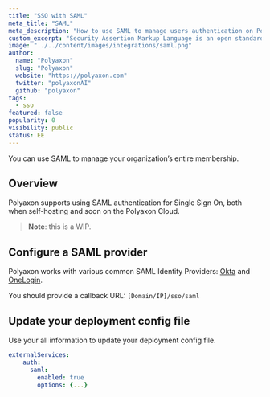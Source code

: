 ```yaml
---
title: "SSO with SAML"
meta_title: "SAML"
meta_description: "How to use SAML to manage users authentication on Polyaxon."
custom_excerpt: "Security Assertion Markup Language is an open standard for exchanging authentication and authorization data between parties, in particular, between an identity provider and a service provider."
image: "../../content/images/integrations/saml.png"
author:
  name: "Polyaxon"
  slug: "Polyaxon"
  website: "https://polyaxon.com"
  twitter: "polyaxonAI"
  github: "polyaxon"
tags:
  - sso
featured: false
popularity: 0
visibility: public
status: EE
---
```


You can use SAML to manage your organization’s entire membership.

## Overview

Polyaxon supports using SAML authentication for Single Sign On, both when self-hosting and soon on the Polyaxon Cloud.

> **Note**: this is a WIP.

## Configure a SAML provider

Polyaxon works with various common SAML Identity Providers: [Okta](https://developer.okta.com/docs/guides/build-sso-integration/saml2/overview/) and [OneLogin](https://support.onelogin.com/hc/en-us/articles/115005181586-Configuring-SAML-for-Sentry).

You should provide a callback URL: `[Domain/IP]/sso/saml`

## Update your deployment config file

Use your all information to update your deployment config file.

```yaml
externalServices:
    auth:
      saml:
        enabled: true
        options: {...}
```
